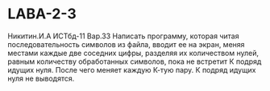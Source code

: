 # LABA-2-3
Никитин.И.А ИСТбд-11 Вар.33
Написать программу, которая читая последовательность символов из файла, вводит ее на экран, меняя местами каждые две соседних цифры, разделяя их количеством нулей, равным количеству обработанных символов, пока не встретит К подряд идущих нуля. После чего меняет каждую К-тую пару. К подряд идущих нуля не выводятся.

